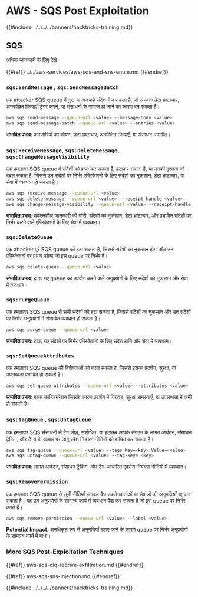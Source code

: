 # AWS - SQS Post Exploitation

{{#include ../../../../banners/hacktricks-training.md}}

## SQS

अधिक जानकारी के लिए देखें:

{{#ref}}
../../aws-services/aws-sqs-and-sns-enum.md
{{#endref}}

### `sqs:SendMessage` , `sqs:SendMessageBatch`

एक attacker SQS queue में दुष्ट या अनचाहे संदेश भेज सकता है, जो संभवतः डेटा भ्रष्टाचार, अनवांछित क्रियाएँ ट्रिगर करने, या संसाधनों के समाप्त हो जाने का कारण बन सकता है।
```bash
aws sqs send-message --queue-url <value> --message-body <value>
aws sqs send-message-batch --queue-url <value> --entries <value>
```
**संभावित प्रभाव**: कमजोरियों का शोषण, डेटा भ्रष्टाचार, अनपेक्षित क्रियाएँ, या संसाधन-समाप्ति।

### `sqs:ReceiveMessage`, `sqs:DeleteMessage`, `sqs:ChangeMessageVisibility`

एक हमलावर SQS queue में संदेशों को प्राप्त कर सकता है, हटाकर सकता है, या उनकी दृश्यता को बदल सकता है, जिससे उन संदेशों पर निर्भर एप्लिकेशनों के लिए संदेशों का नुकसान, डेटा भ्रष्टाचार, या सेवा में व्यवधान हो सकता है।
```bash
aws sqs receive-message --queue-url <value>
aws sqs delete-message --queue-url <value> --receipt-handle <value>
aws sqs change-message-visibility --queue-url <value> --receipt-handle <value> --visibility-timeout <value>
```
**संभावित प्रभाव**: संवेदनशील जानकारी की चोरी, संदेशों का नुकसान, डेटा भ्रष्टाचार, और प्रभावित संदेशों पर निर्भर करने वाले एप्लिकेशनों के लिए सेवा में व्यवधान।

### `sqs:DeleteQueue`

एक attacker पूरे SQS queue को हटा सकता है, जिससे संदेशों का नुकसान होगा और उन एप्लिकेशनों पर प्रभाव पड़ेगा जो इस queue पर निर्भर हैं।
```bash
aws sqs delete-queue --queue-url <value>
```
**संभावित प्रभाव**: हटाए गए queue का उपयोग करने वाले अनुप्रयोगों के लिए संदेशों का नुकसान और सेवा में व्यवधान।

### `sqs:PurgeQueue`

एक हमलावर SQS queue से सभी संदेशों को हटा सकता है, जिससे संदेशों का नुकसान और उन संदेशों पर निर्भर अनुप्रयोगों में संभावित व्यवधान हो सकता है।
```bash
aws sqs purge-queue --queue-url <value>
```
**संभावित प्रभाव**: हटाए गए संदेशों पर निर्भर एप्लिकेशनों के लिए संदेश हानि और सेवा में व्यवधान।

### `sqs:SetQueueAttributes`

एक हमलावर SQS queue की विशेषताओं को बदल सकता है, जिससे इसका प्रदर्शन, सुरक्षा, या उपलब्धता प्रभावित हो सकती है।
```bash
aws sqs set-queue-attributes --queue-url <value> --attributes <value>
```
**संभावित प्रभाव**: गलत कॉन्फ़िगरेशन जिसके कारण प्रदर्शन में गिरावट, सुरक्षा समस्याएँ, या उपलब्धता में कमी हो सकती है।

### `sqs:TagQueue` , `sqs:UntagQueue`

एक हमलावर SQS संसाधनों से टैग जोड़, संशोधित, या हटाकर आपके संगठन के लागत आवंटन, संसाधन ट्रैकिंग, और टैग्स के आधार पर लागू प्रवेश नियंत्रण नीतियों को बाधित कर सकता है।
```bash
aws sqs tag-queue --queue-url <value> --tags Key=<key>,Value=<value>
aws sqs untag-queue --queue-url <value> --tag-keys <key>
```
**संभावित प्रभाव**: लागत आवंटन, संसाधन ट्रैकिंग, और टैग-आधारित एक्सेस नियंत्रण नीतियों में व्यवधान।

### `sqs:RemovePermission`

एक हमलावर SQS queue से जुड़ी नीतियाँ हटाकर वैध उपयोगकर्ताओं या सेवाओं की अनुमतियाँ रद्द कर सकता है। यह उन अनुप्रयोगों के सामान्य कार्य में व्यवधान पैदा कर सकता है जो इस queue पर निर्भर करते हैं।
```bash
aws sqs remove-permission --queue-url <value> --label <value>
```
**Potential Impact**: अनधिकृत रूप से अनुमतियाँ हटाए जाने के कारण queue पर निर्भर अनुप्रयोगों के सामान्य कार्य में बाधा।

### More SQS Post-Exploitation Techniques

{{#ref}}
aws-sqs-dlq-redrive-exfiltration.md
{{#endref}}

{{#ref}}
aws-sqs-sns-injection.md
{{#endref}}

{{#include ../../../../banners/hacktricks-training.md}}
